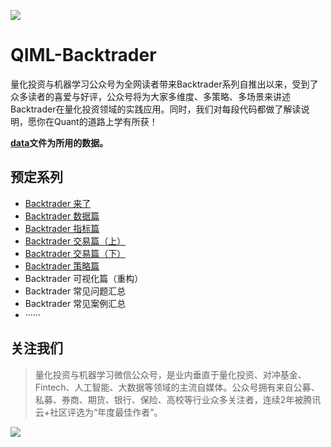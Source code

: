 ![](https://files.mdnice.com/user/7446/c291256d-f303-4e81-805f-f1e6742b2b59.png)

# QIML-Backtrader
量化投资与机器学习公众号为全网读者带来Backtrader系列自推出以来，受到了众多读者的喜爱与好评，公众号将为大家多维度、多策略、多场景来讲述Backtrader在量化投资领域的实践应用。同时，我们对每段代码都做了解读说明，愿你在Quant的道路上学有所获！

**[data](https://github.com/QIML/learn_backtrader/tree/main/data)文件为所用的数据。**

## 预定系列

+ [Backtrader 来了](https://mp.weixin.qq.com/s?__biz=MzAxNTc0Mjg0Mg==&mid=2653315531&idx=1&sn=f003da3d862e1a13349a10e006c5e748&chksm=802da3deb75a2ac85f3c3a6164f96303b70c12d14293f59fddf9a38c39a89bf4927b90b9e9c6&scene=21&token=97375149&lang=zh_CN#wechat_redirect)
+ [Backtrader 数据篇](https://mp.weixin.qq.com/s?__biz=MzAxNTc0Mjg0Mg==&mid=2653315933&idx=1&sn=0b3e71d4bf59da67d837907e05aef8cb&chksm=802da148b75a285e3aa180a23132873646bf356191befc88831639146c68027ae4ab740a5e18&scene=21&token=97375149&lang=zh_CN#wechat_redirect)
+ [Backtrader 指标篇](https://mp.weixin.qq.com/s?__biz=MzAxNTc0Mjg0Mg==&mid=2653316290&idx=1&sn=ae9c9d548ccbbc7855bfc69d93182b8a&chksm=802da6d7b75a2fc1bc8614797e2c6f59b8196cfa78368175032575cbfdca825fc1031c74a61c&scene=21&token=97375149&lang=zh_CN#wechat_redirect)
+ [Backtrader 交易篇（上）](https://mp.weixin.qq.com/s?__biz=MzAxNTc0Mjg0Mg==&mid=2653316528&idx=1&sn=24f2c06b8f7da8dee6fe40f7c65b83a6&chksm=802da7a5b75a2eb36a921917ece8f010c1f81032edaeced6a50525ca1fff0cdfa42c0f9310e8&scene=21&token=97375149&lang=zh_CN#wechat_redirect)
+ [Backtrader 交易篇（下）](https://mp.weixin.qq.com/s?__biz=MzAxNTc0Mjg0Mg==&mid=2653316888&idx=1&sn=1e8343ced80444f2c125fb0dc6b587a1&chksm=802da50db75a2c1bc1e94490245292570aa82261e2d9d97705194ac41544af68d7d822e7e25b&scene=21&token=97375149&lang=zh_CN#wechat_redirect)
+ [Backtrader 策略篇](https://mp.weixin.qq.com/s?__biz=MzAxNTc0Mjg0Mg==&mid=2653317634&idx=1&sn=e92fec0b0b5fd5f62805e7c2be5830f8&chksm=802da817b75a2101c5812a6fc9daf0b2c08ce21d882bdd3059d2e9f391432b3ac9e950d5e151&token=97375149&lang=zh_CN#rd)
+ Backtrader 可视化篇（重构）
+ Backtrader 常见问题汇总
+ Backtrader 常见案例汇总
+ ······
## 关注我们

> 量化投资与机器学习微信公众号，是业内垂直于量化投资、对冲基金、Fintech、人工智能、大数据等领域的主流自媒体。公众号拥有来自公募、私募、券商、期货、银行、保险、高校等行业众多关注者，连续2年被腾讯云+社区评选为“年度最佳作者”。

![](https://files.mdnice.com/user/7446/3eff06dc-ee83-4758-be8c-75914c412ac7.jpg)




